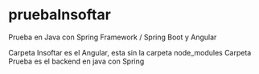 # pruebaInsoftar
Prueba en Java con Spring Framework / Spring Boot y Angular

Carpeta Insoftar es el Angular, esta sin la carpeta node_modules
Carpeta Prueba es el backend en java con Spring
